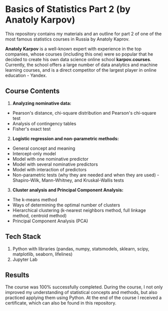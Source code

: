 # Basics of Statistics Part 2 (by Anatoly Karpov)
This repository contains my materials and an outline for part 2 of one of the most famous statistics courses in Russia by Anatoly Kaprov.

**Anatoly Karpov** is a well-known expert with experience in the top companies, whose courses (including this one) were so popular that he decided to create his own data science online school **karpov.courses**. Currently, the school offers a large number of data analytics and machine learning courses, and is a direct competitor of the largest player in online education - Yandex.

## Course Contents
1. **Analyzing nominative data:**
  - Pearson's distance, chi-square distribution and Pearson's chi-square test
  - Analysis of contingency tables
  - Fisher's exact test
2. **Logistic regression and non-parametric methods:**
  - General concept and meaning
  - Intercept-only model
  - Model with one nominative predictor
  - Model with several nominative predictors
  - Model with interaction of predictors
  - Non-parametric tests (why they are needed and when they are used) - Shapiro-Wilk, Mann-Whitney, and Kruskal-Wallis tests
3. **Cluster analysis and Principal Component Analysis:**
  - The k-means method
  - Ways of determining the optimal number of clusters
  - Hierarchical clustering (k-nearest neighbors method, full linkage method, centroid method)
  - Principal Component Analysis (PCA)

## Tech Stack
1. Python with libraries (pandas, numpy, statsmodels, sklearn, scipy, matplotlib, seaborn, lifelines)
2. Jupyter Lab

## Results
The course was 100% successfully completed. During the course, I not only improved my understanding of statistical concepts and methods, but also practiced applying them using Python. At the end of the course I received a certificate, which can also be found in this repository.
